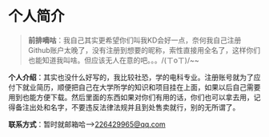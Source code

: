 # 个人简介

> **前排嘀咕**：我自己其实更希望你们叫我KD会好一点，奈何我自己注册Github账户太晚了，没有注册到想要的昵称，索性直接用全名了，这样你们也能知道我叫啥。但应该无人在意的吧。。。/(ㄒoㄒ)/~~

**个人介绍**：其实也没什么好写的，我比较社恐，学的电科专业。注册账号就为了应付下就业简历，顺便把自己在大学所学的知识和项目挂在上面，如果以后自己需要用到也能方便下载。然后里面的东西如果对你们有用的话，你们也可以拿去用，记得备注出处和名字，不要违反法律法规并且到处售卖就行，别的无所谓了。

**联系方式**：暂时就邮箱哈-->226429965@qq.com
